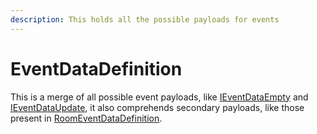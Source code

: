 ```yaml
---
description: This holds all the possible payloads for events
---
```


# EventDataDefinition

This is a merge of all possible event payloads, like [IEventDataEmpty](i-event-data-empty.md) and [IEventDataUpdate](i-event-data-update.md), it also comprehends secondary payloads, like those present in [RoomEventDataDefinition](../../iroomevent/room-event-data-definition/).


